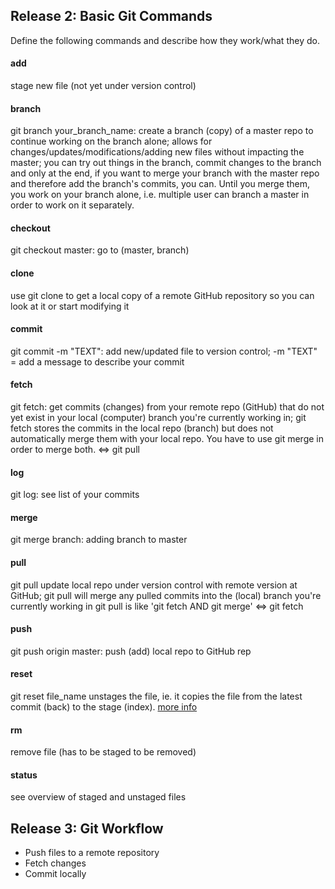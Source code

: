 ## Release 2: Basic Git Commands
Define the following commands and describe how they work/what they do.  


#### add
<!-- Your defnition here -->
stage new file (not yet under version control)

#### branch
<!-- Your defnition here -->
git branch your_branch_name: 
create a branch (copy) of a master repo to continue working on the branch alone; allows for changes/updates/modifications/adding new files without impacting the master; you can try out things in the branch, commit changes to the branch and only at the end, if you want to merge your branch with
the master repo and therefore add the branch's commits, you can. Until you merge them, you work on your branch alone, i.e. multiple user can branch a master in order to work on it separately. 

#### checkout
<!-- Your defnition here -->
git checkout master:
go to (master, branch)

#### clone
<!-- Your defnition here -->
use git clone to get a local copy of a remote GitHub repository so you can look at it or start modifying it

#### commit
<!-- Your defnition here -->
git commit -m "TEXT":
add new/updated file to version control; 
-m "TEXT" = add a message to describe your commit

#### fetch
<!-- Your defnition here -->
git fetch:
get commits (changes) from your remote repo (GitHub) that do not yet exist
in your local (computer) branch you're currently working in; git fetch stores the
commits in the local repo (branch) but does not automatically merge them with your
local repo. You have to use git merge in order to merge both. <=> git pull

#### log
<!-- Your defnition here -->
git log:
see list of your commits

#### merge
git merge branch:
adding branch to master

#### pull
<!-- Your defnition here -->
git pull
update local repo under version control with remote version at GitHub;
git pull will merge any pulled commits into the (local) branch you're currently working in
git pull is like 'git fetch AND git merge' <=> git fetch

#### push
<!-- Your defnition here -->
git push origin master:
push (add) local repo to GitHub rep 

#### reset
<!-- Your defnition here -->
git reset file_name
unstages the file, ie. it copies the file from the latest commit (back) to the stage (index).
<a href="https://www.atlassian.com/git/tutorial/undoing-changes#!reset">more info</a>

#### rm
<!-- Your defnition here -->
remove file (has to be staged to be removed)

#### status
see overview of staged and unstaged files


## Release 3: Git Workflow

- Push files to a remote repository
- Fetch changes
- Commit locally